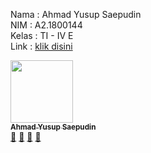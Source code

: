 ﻿Nama : Ahmad Yusup Saepudin <br>
NIM : A2.1800144 <br>
Kelas : TI - IV E <br>
Link : <a href="https://a21800155.000webhostapp.com" target="_blank">klik disini</a>

<tr>
     <!-- Baris 2 Max 7 Akun -->
     <td align="center"><a href="#"><img src="https://avatars3.githubusercontent.com/u/67461708?s=460&u=0ac81635224f945cd7c9f5a4d0d18ca55f9c2fa6&v=4" width="100px;" alt=""/><br /><sub><b>Ahmad Yusup Saepudin</b></sub></a><br /><a href="#" title="https://github.com/AhmadYusup2209/PABWEB-E">🔗</a> <a href="#" title="Documentation">📖</a> <a href="#" title="Profile">👀</a> <a href="#" title="Talks">📢</a></td>
  </tr>